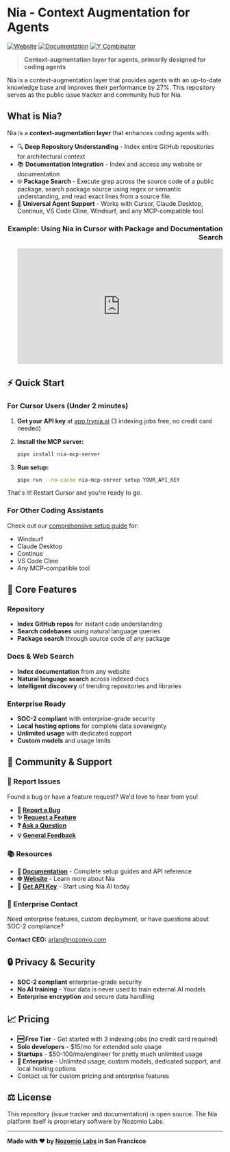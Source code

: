 # Nia - Context Augmentation for Agents

[![Website](https://img.shields.io/badge/Website-trynia.ai-blue)](https://trynia.ai)
[![Documentation](https://img.shields.io/badge/Docs-docs.trynia.ai-green)](https://docs.trynia.ai)
[![Y Combinator](https://img.shields.io/badge/Y%20Combinator-S25-orange)](https://www.ycombinator.com/companies/nozomio)

> **Context-augmentation layer for agents, primarily designed for coding agents**

Nia is a context-augmentation layer that provides agents with an up-to-date knowledge base and improves their performance by 27%. This repository serves as the public issue tracker and community hub for Nia.

## What is Nia?

<div align="left" width="60%">

Nia is a **context-augmentation layer** that enhances coding agents with:

- 🔍 **Deep Repository Understanding** - Index entire GitHub repositories for architectural context
- 📚 **Documentation Integration** - Index and access any website or documentation
- 🌐 **Package Search** - Execute grep across the source code of a public package, search package source using regex or semantic understanding, and read exact lines from a source file.
- 🔧 **Universal Agent Support** - Works with Cursor, Claude Desktop, Continue, VS Code Cline, Windsurf, and any MCP-compatible tool

</div>

<div align="right" width="40%">

### Example: Using Nia in Cursor with Package and Documentation Search

<iframe width="480" height="270" src="https://www.youtube.com/embed/NnxppAg4yBo?si=DuQHhbzE5CsxsdRc" title="YouTube video player" frameborder="0" allow="accelerometer; autoplay; clipboard-write; encrypted-media; gyroscope; picture-in-picture; web-share" referrerpolicy="strict-origin-when-cross-origin" allowfullscreen></iframe>

</div>

<div style="clear: both;"></div>

## ⚡ Quick Start

### For Cursor Users (Under 2 minutes)

1. **Get your API key** at [app.trynia.ai](https://app.trynia.ai) (3 indexing jobs free, no credit card needed)

2. **Install the MCP server:**
   ```bash
   pipx install nia-mcp-server
   ```

3. **Run setup:**
   ```bash
   pipx run --no-cache nia-mcp-server setup YOUR_API_KEY
   ```

That's it! Restart Cursor and you're ready to go.

### For Other Coding Assistants

Check out our [comprehensive setup guide](https://docs.trynia.ai) for:
- Windsurf
- Claude Desktop
- Continue
- VS Code Cline
- Any MCP-compatible tool

## 🔧 Core Features

### Repository
- **Index GitHub repos** for instant code understanding
- **Search codebases** using natural language queries
- **Package search** through source code of any package

### Docs & Web Search
- **Index documentation** from any website
- **Natural language search** across indexed docs
- **Intelligent discovery** of trending repositories and libraries

### Enterprise Ready
- **SOC-2 compliant** with enterprise-grade security
- **Local hosting options** for complete data sovereignty
- **Unlimited usage** with dedicated support
- **Custom models** and usage limits

## 🤝 Community & Support

### 📝 Report Issues
Found a bug or have a feature request? We'd love to hear from you!

- **🐛 [Report a Bug](../../issues/new?assignees=&labels=bug&template=bug_report.md)**
- **✨ [Request a Feature](../../issues/new?assignees=&labels=enhancement&template=feature_request.md)**
- **❓ [Ask a Question](../../issues/new?assignees=&labels=question&template=question.md)**
- **💡 [General Feedback](../../issues/new?assignees=&labels=feedback&template=general_feedback.md)**

### 📚 Resources

- **📖 [Documentation](https://docs.trynia.ai)** - Complete setup guides and API reference
- **🌐 [Website](https://trynia.ai)** - Learn more about Nia
- **🔑 [Get API Key](https://app.trynia.ai)** - Start using Nia AI today

### 🏢 Enterprise Contact

Need enterprise features, custom deployment, or have questions about SOC-2 compliance?

**Contact CEO:** [arlan@nozomio.com](mailto:arlan@nozomio.com)

## 🔒 Privacy & Security

- **SOC-2 compliant** enterprise-grade security
- **No AI training** - Your data is never used to train external AI models
- **Enterprise encryption** and secure data handling

## 📈 Pricing

- **🆓 Free Tier** - Get started with 3 indexing jobs (no credit card required)
- **Solo developers** - $15/mo for extended solo usage
- **Startups** - $50-100/mo/engineer for pretty much unlimited usage
- **💼 Enterprise** - Unlimited usage, custom models, dedicated support, and local hosting options
- Contact us for custom pricing and enterprise features

## ⚖️ License

This repository (issue tracker and documentation) is open source. The Nia platform itself is proprietary software by Nozomio Labs.

---

**Made with ❤️ by [Nozomio Labs](https://nozomio.com) in San Francisco**